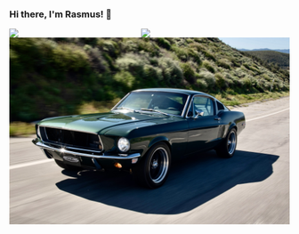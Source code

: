 ### Hi there, I'm Rasmus! 👋

<img align="left" width="47%" src="https://github-readme-stats.vercel.app/api?username=RasmusKlaaser&theme=radical" />
<img align="left" width="47%" src="https://github-readme-stats.vercel.app/api/top-langs/?username=RasmusKlaaser&layout=compact" />

<img src="https://raw.githubusercontent.com/RasmusKlaaser/RasmusKlaaser/main/mustangor.jpeg" />
